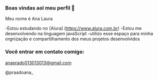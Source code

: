 ### Boas vindas aol meu perfil 🦋

Meu nome é Ana Laura 

-Estou estudando no [Alura] (https://www.alura.com.br)
-Estou me desenvolvendo na linguagem javaScript
-utilizo esse espaço para minha orgnização e compartilhamento dos meus projetos desenvolvidos 

### Você entrar em contato comigo:

anaprado013013013@gmail.com

@praadoana_
